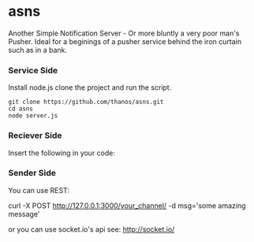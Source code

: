 asns
====
Another Simple Notification Server - Or more bluntly a very poor man's Pusher. Ideal for a beginings of a pusher service behind the iron curtain such as in a bank.

### Service Side

Install node.js clone the project and run the script.

    git clone https://github.com/thanos/asns.git
    cd asns
    node server.js

### Reciever Side

Insert the following in your code:

  <script src="https://cdn.socket.io/socket.io-1.2.0.js"></script>
  <script src="http://code.jquery.com/jquery-1.11.1.js"></script>
  <script>
    var socket = io();
  
    socket.on('your_channel', function(msg){
      //do something like $('#messages').append($('<li>').text(msg));
    });
  </script>

### Sender Side

You can use REST:

  curl -X POST http://127.0.0.1:3000/your_channel/ -d msg='some amazing message'
  
or you can use socket.io's api see: http://socket.io/



